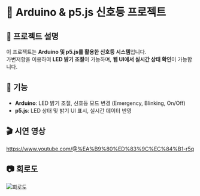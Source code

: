 # 🚦 Arduino & p5.js 신호등 프로젝트

## 📌 프로젝트 설명
이 프로젝트는 **Arduino 및 p5.js를 활용한 신호등 시스템**입니다.  
가변저항을 이용하여 **LED 밝기 조절**이 가능하며, **웹 UI에서 실시간 상태 확인**이 가능합니다.

## 🔧 기능
- **Arduino**: LED 밝기 조절, 신호등 모드 변경 (Emergency, Blinking, On/Off)
- **p5.js**: LED 상태 및 밝기 UI 표시, 실시간 데이터 반영

## 🎬 시연 영상
https://www.youtube.com/@%EA%B9%80%ED%83%9C%EC%84%B1-r5q

## 📷 회로도
![회로도](circuit_diagram.png)


